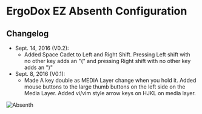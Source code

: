# ErgoDox EZ Absenth Configuration

## Changelog


* Sept. 14, 2016 (V0.2):
  * Added Space Cadet to Left and Right Shift.  Pressing Left shift with no other key adds an "(" and pressing Right shift with no other key adds an ")"
* Sept. 8, 2016 (V0.1): 
  * Made A key double as MEDIA Layer change when you hold it.  Added mouse buttons to the large thumb buttons on the left side on the Media Layer.  Added vi/vim style arrow keys on HJKL on media layer.

![Absenth](https://i.imgur.com/D1enl2x.jpg)
